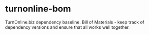 # turnonline-bom
TurnOnline.biz dependency baseline. Bill of Materials - keep track of dependency versions and ensure that all works well together.
